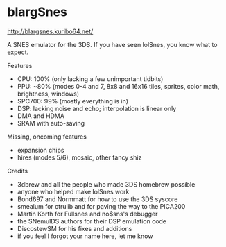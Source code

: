 blargSnes
=========

http://blargsnes.kuribo64.net/

A SNES emulator for the 3DS. If you have seen lolSnes, you know what to expect.


Features
 * CPU: 100% (only lacking a few unimportant tidbits)
 * PPU: ~80% (modes 0-4 and 7, 8x8 and 16x16 tiles, sprites, color math, brightness, windows)
 * SPC700: 99% (mostly everything is in)
 * DSP: lacking noise and echo; interpolation is linear only
 * DMA and HDMA
 * SRAM with auto-saving

Missing, oncoming features
 * expansion chips
 * hires (modes 5/6), mosaic, other fancy shiz


Credits

 * 3dbrew and all the people who made 3DS homebrew possible
 * anyone who helped make lolSnes work
 * Bond697 and Normmatt for how to use the 3DS syscore
 * smealum for ctrulib and for paving the way to the PICA200
 * Martin Korth for Fullsnes and no$sns's debugger
 * the SNemulDS authors for their DSP emulation code
 * DiscostewSM for his fixes and additions
 * if you feel I forgot your name here, let me know
